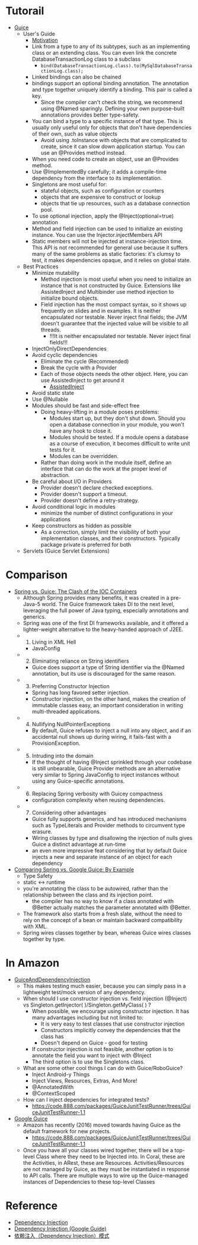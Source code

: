 # Tutorail
 - [Guice](https://github.com/google/guice)
    - User's Guide
         - [Motivation](https://github.com/google/guice/wiki/Motivation)
         - Link from a type to any of its subtypes, such as an implementing class or an extending class. You can even link the concrete DatabaseTransactionLog class to a subclass
            - ```bind(DatabaseTransactionLog.class).to(MySqlDatabaseTransactionLog.class);```
         - Linked bindings can also be chained
         - bindings support an optional binding annotation. The annotation and type together uniquely identify a binding. This pair is called a key.
            - Since the compiler can't check the string, we recommend using @Named sparingly. Defining your own purpose-built annotations provides better type-safety.
         - You can bind a type to a specific instance of that type. This is usually only useful only for objects that don't have dependencies of their own, such as value objects
            - Avoid using .toInstance with objects that are complicated to create, since it can slow down application startup. You can use an @Provides method instead.
         - When you need code to create an object, use an @Provides method.
         - Use @ImplementedBy carefully; it adds a compile-time dependency from the interface to its implementation.
         - Singletons are most useful for:
            - stateful objects, such as configuration or counters
            - objects that are expensive to construct or lookup
            - objects that tie up resources, such as a database connection pool.
         - To use optional injection, apply the @Inject(optional=true) annotation
         - Method and field injection can be used to initialize an existing instance. You can use the Injector.injectMembers API
         - Static members will not be injected at instance-injection time. This API is not recommended for general use because it suffers many of the same problems as static factories: it's clumsy to test, it makes dependencies opaque, and it relies on global state.
    - Best Practices
         - Minimize mutability
            - Method injection is most useful when you need to initialize an instance that is not constructed by Guice. Extensions like AssistedInject and Multibinder use method injection to initialize bound objects.
            - Field injection has the most compact syntax, so it shows up frequently on slides and in examples. It is neither encapsulated nor testable. Never inject final fields; the JVM doesn't guarantee that the injected value will be visible to all threads.
                - !!!It is neither encapsulated nor testable. Never inject final fields!!!
         - InjectOnlyDirectDependencies
         - Avoid cyclic dependencies
            - Eliminate the cycle (Recommended)
            - Break the cycle with a Provider
            - Each of those objects needs the other object. Here, you can use AssistedInject to get around it
                - [AssistedInject](https://github.com/google/guice/wiki/AssistedInject)
         - Avoid static state
         - Use @Nullable
         - Modules should be fast and side-effect free
            - Doing heavy-lifting in a module poses problems:
                - Modules start up, but they don't shut down. Should you open a database connection in your module, 
                you won't have any hook to close it.
                - Modules should be tested. If a module opens a database as a course of execution, it becomes 
                difficult to write unit tests for it.
                - Modules can be overridden.
            - Rather than doing work in the module itself, define an interface that can do the work at the proper level of abstraction.
         - Be careful about I/O in Providers
            - Provider doesn't declare checked exceptions.
            - Provider doesn't support a timeout.
            - Provider doesn't define a retry-strategy.
         - Avoid conditional logic in modules
            - minimize the number of distinct configurations in your applications
         - Keep constructors as hidden as possible
            - As a correction, simply limit the visibility of both your implementation classes, and their constructors. Typically package private is preferred for both
    - Servlets (Guice Servlet Extensions)

# Comparison
 - [Spring vs. Guice: The Clash of the IOC Containers](http://www.theserverside.com/feature/Spring-vs-Guice-The-Clash-of-the-IOC-Containers)
    - Although Spring provides many benefits, it was created in a pre-Java-5 world. The Guice framework takes DI to the next level, leveraging the full power of Java typing, especially annotations and generics.
    - Spring was one of the first DI frameworks available, and it offered a lighter-weight alternative to the heavy-handed approach of J2EE.
    - 1. Living in XML Hell
        - JavaConfig
    - 2. Eliminating reliance on String identifiers
        - Guice does support a type of String identifier via the @Named annotation, but its use is discouraged for the same reason. 
    - 3. Preferring Constructor Injection
        - Spring has long favored setter injection. 
        - Constructor injection, on the other hand, makes the creation of immutable classes easy, an important consideration in writing multi-threaded applications. 
    - 4. Nullifying NullPointerExceptions
        - By default, Guice refuses to inject a null into any object, and if an accidental null shows up during wiring, it fails-fast with a ProvisionException.
    - 5. Intruding into the domain
        - If the thought of having @Inject sprinkled through your codebase is still unbearable, Guice Provider methods are an alternative very similar to Spring JavaConfig to inject instances without using any Guice-specific annotations.
    - 6. Replacing Spring verbosity with Guicey compactness
        - configuration complexity when reusing dependencies.
    - 7. Considering other advantages
        - Guice fully supports generics, and has introduced mechanisms such as TypeLiterals and Provider methods to circumvent type erasure.
        - Wiring classes by type and disallowing the injection of nulls gives Guice a distinct advantage at run-time
        - an even more impressive feat considering that by default Guice injects a new and separate instance of an object for each dependency
 - [Comparing Spring vs. Google Guice: By Example](http://www.theserverside.com/feature/Comparing-Spring-vs-Google-Guice-By-Example)
    - Type Safety
    - static <-> runtime
    - you're annotating the class to be autowired, rather than the relationship between the class and its injection point.  
        - the compiler has no way to know if a class annotated with @Better actually matches the parameter annotated with @Better. 
    - The framework also starts from a fresh slate, without the need to rely on the concept of a bean or maintain backward compatibility with XML.
    - Spring wires classes together by bean, whereas Guice wires classes together by type.

# In Amazon
 - [GuiceAndDependencyInjection](https://w.888.com/index.php/GuiceAndDependencyInjection)
    - This makes testing much easier, because you can simply pass in a lightweight test/mock version of any dependency.
    - When should I use constructor injection vs. field injection (@Inject) vs Singleton.getInjector( )/Singleton.getMyClass( ) ?
        - When possible, we encourage using constructor injection. It has many advantages including but not limited to:
            - It is very easy to test classes that use constructor injection
            - Constructors implicitly convey the dependencies that the class has
            - Doesn't depend on Guice - good for testing
        - If constructor injection is not feasible, another option is to annotate the field you want to inject with @Inject
        - The third option is to use the Singletons class.
    - What are some other cool things I can do with Guice/RoboGuice?
        - Inject Android-y Things
        - Inject Views, Resources, Extras, And More!
        - @AnnotatedWith
        - @ContextScoped
    - How can I inject dependencies for integrated tests?
        - https://code.888.com/packages/GuiceJunitTestRunner/trees/GuiceJunitTestRunner-1.1
 - [Google Guice](https://w.888.com/bin/view/PeopleExperience/SDECurriculum/Guice/)
    -  Amazon has recently (2016) moved towards having Guice as the default framework for new projects.
        - https://code.888.com/packages/GuiceJunitTestRunner/trees/GuiceJunitTestRunner-1.1
    - Once you have all your classes wired together, there will be a top-level Class where they need to be Injected into. In Coral, these are the Activities, in ARest, these are Resources. Activities/Resources are not managed by Guice, as they must be instantiated in response to API calls. There are multiple ways to wire up the Guice-managed instances of Dependencies to these top-level Classes
    
# Reference

 - [Dependency Injection](https://www.youtube.com/watch?v=IKD2-MAkXyQ)
 - [Dependency Injection (Google Guide)](https://w.amazon.com/bin/view/ELM/Google-Guice/)
 - [依赖注入（Dependency Injection）模式](http://blog.csdn.net/yqj2065/article/details/8510074)